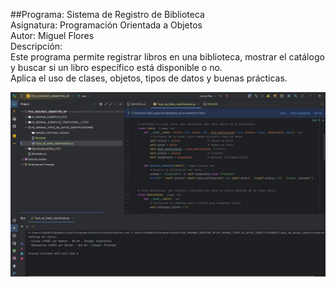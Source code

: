 ##Programa: Sistema de Registro de Biblioteca  
Asignatura: Programación Orientada a Objetos  
Autor: Miguel Flores  
Descripción:  
Este programa permite registrar libros en una biblioteca, mostrar el catálogo y buscar si un libro específico está disponible o no.  
Aplica el uso de clases, objetos, tipos de datos y buenas prácticas.

![SEMANA_5.jpg](IMAGEN_CAPTURA_CODIGO/SEMANA_5.jpg)

